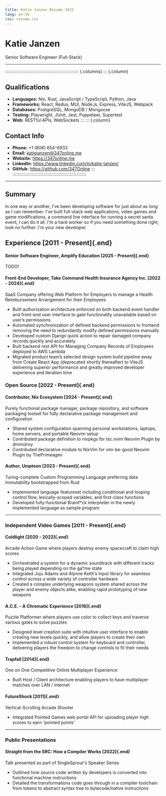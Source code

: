```yaml
---
title: Katie Janzen Resume 2025
lang: en-US
css: resume.css
---
```


# Katie Janzen
Senior Software Engineer (Full-Stack)

______________________________________________________________________

::::::::::::::::::::::::::::::::::::::::::::::::::::::::::: {.columns}
::: {.column}
## Qualifications

- **Languages:** Nix, Rust, JavaScript / TypeScript, Python, Java
- **Frameworks:** React, Redux, MUI, Node.js, Express, ViteJS, Webpack
- **Databases:** PostgreSQL, MongoDB / Mongoose
- **Testing:** Playwright, JUnit, Jest, Puppeteer, Supertest
- **Web:** RESTful APIs, WebSockets
:::
::: {.column}

## Contact Info

- **Phone:** +1 (806) 654-6933
- **Email:** katiejanzen@347online.me
- **Website:** https://347online.me
- **LinkedIn:** https://www.linkedin.com/in/katie-janzen/
- **GitHub:** https://github.com/347Online
:::
:::::::::::::::::::::::::::::::::::::::::::::::::::::::::::

______________________________________________________________________

## Summary

In one way or another, I've been developing software for just about as long as I can remember.
I’ve built full-stack web applications, video games and game modifications, a command line interface for running a secret santa event, I can do it all.
I'm a hard worker so if you need something done right, look no further: I'm your new developer.

## Experience                                                       [2011 - Present]{.end}

#### Senior Software Engineer, Amplify Education                    [2025 - Present]{.end}
TODO!

#### Front-End Developer, Take Command Health Insurance Agency Inc. [2022 - 2024]{.end}

SaaS Company offering Web Platform for Employers to manage a Health Reimbursement Arrangement for their Employees

- Built authorization architecture enforced on both backend event handler and front-end user interface to gate functionality unavailable based on user’s permissions
- Automated synchronization of defined backend permissions to frontend removing the need to redundantly modify defined permissions manually
- Developed custom Django quick action to repair damaged company records quickly and accurately
- Built backend rest API for Managing Company Records of Employees deployed to AWS Lambda
- Migrated product team’s selected design system build pipeline away from Create React App (deprecated shortly thereafter) to ViteJS delivering superior performance and greatly improved developer experience and iteration time

### Open Source                                                     [2022 - Present]{.end}

#### Contributor, Nix Ecosystem                                     [2024 - Present]{.end}

Purely functional package manager, package repository, and software packaging toolset for fully declarative package management and configuration

- Shared system configuration spanning personal workstations, laptops, home servers, and portable Neovim setup
- Contributed package definition to nixpkgs for tsc.nvim Neovim Plugin by dmmulroy
- Contributed declarative module to NixVim for vim-be-good Neovim Plugin by ThePrimeagen

#### Author, Umpteen                                                [2023 - Present]{.end}

Turing-complete Custom Programming Language preferring data immutability bootstrapped from Rust

- Implemented language featureset including conditional and looping control flow, lexically-scoped variables, and first-class functions
- Developed fully-functional Brainf\*ck interpreter in the newly implemented language as sample program

______________________________________________________________________

### Independent Video Games                                         [2011 - Present]{.end}

<!-- TODO: "These are the games I've made" or smth -->

#### Coldlight                                                      [2020 - 2022]{.end}

Arcade Action Game where players destroy enemy spacecraft to claim high scores

- Orchestrated a system for a dynamic soundtrack with different tracks being played depending on the ga†me state
- Integrated Juju Adams and Alynne Keith’s Input library for seamless control across a wide variety of controller hardware
- Created a complex underlying weapons system shared across the player and enemy objects alike, enabling rapid prototyping of new weapons

#### A.C.E. - A Chromatic Experience                                [2016]{.end}

Puzzle Platformer where players use color to collect keys and traverse various gates to solve puzzles

- Designed level creation suite with intuitive user interface to enable creating new levels quickly, and allow players to create their own
- Implemented a robust control system for keyboard and controller, delivering players the freedom to change controls to fit their needs

#### Trapfall                                                       [2014]{.end}

One on One Competitive Online Multiplayer Experience

- Built Host / Client architecture enabling players to have multiplayer matches over LAN / internet

#### FutureShock                                                    [2011]{.end}

Vertical-Scrolling Arcade Shooter

- Integrated Pointed Games web portal API for uploading player high scores to earn 'pointed points’

______________________________________________________________________

### Public Presentations

#### Straight from the SRC: How a Compiler Works                    [2022]{.end}

Talk presented as part of SingleSprout's Speaker Series

- Outlined how source code written by developers is converted into functional machine instructions
- Detailed the transformations code goes through in a compiler toolchain from tokens to abstract syntax tree to bytecode/native instructions

